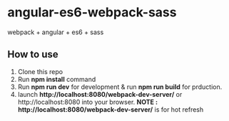 # angular-es6-webpack-sass
webpack + angular + es6 + sass

## How to use
1. Clone this repo
2. Run **npm install** command
3. Run **npm run dev** for development & run **npm run build** for prduction.
4. launch **http://localhost:8080/webpack-dev-server/** or http://localhost:8080 into your browser.
   **NOTE : http://localhost:8080/webpack-dev-server/** is for hot refresh
